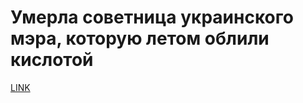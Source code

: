 # Умерла советница украинского мэра, которую летом облили кислотой



[LINK](https://varlamov.ru/3161759.html)